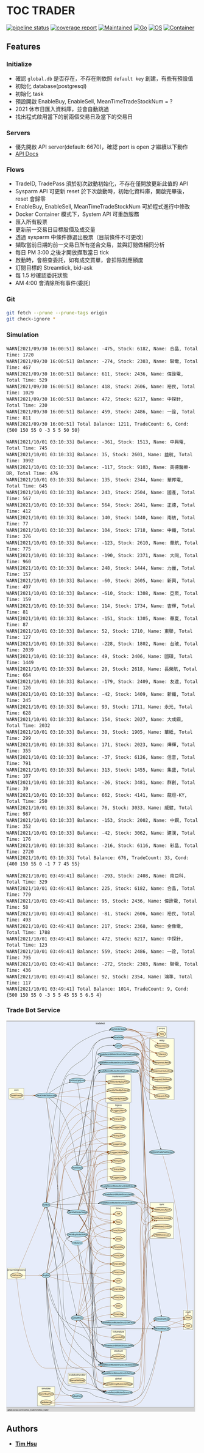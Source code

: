# TOC TRADER

[![pipeline status](https://gitlab.tocraw.com/root/toc_trader/badges/main/pipeline.svg)](https://gitlab.tocraw.com/root/toc_trader/-/commits/main)
[![coverage report](https://gitlab.tocraw.com/root/toc_trader/badges/main/coverage.svg)](https://gitlab.tocraw.com/root/toc_trader/-/commits/main)
[![Maintained](https://img.shields.io/badge/Maintained-yes-green)](https://gitlab.tocraw.com/root/toc_trader)
[![Go](https://img.shields.io/badge/Go-1.17.1-blue?logo=go&logoColor=blue)](https://golang.org)
[![OS](https://img.shields.io/badge/OS-Linux-orange?logo=linux&logoColor=orange)](https://www.linux.org/)
[![Container](https://img.shields.io/badge/Container-Docker-blue?logo=docker&logoColor=blue)](https://www.docker.com/)

## Features

### Initialize

- 確認 `global.db` 是否存在，不存在則依照 `default key` 創建，有些有預設值
- 初始化 database(postgresql)
- 初始化 task
- 預設開啟 EnableBuy, EnableSell, MeanTimeTradeStockNum = ?
- 2021 休市日匯入資料庫，並會自動跳過
- 找出程式啟用當下的前兩個交易日及當下的交易日

### Servers

- 優先開啟 API server(default: 6670)，確認 port is open 才繼續以下動作
- [API Docs](http://toc-trader.tocraw.com:6670/swagger/index.html)

### Flows

- TradeID, TradePass 須於初次啟動初始化，不存在僅開放更新此值的 API
- Sysparm API 可更新 reset 於下次啟動時，初始化資料庫，開啟完畢後，reset 會歸零
- EnableBuy, EnableSell, MeanTimeTradeStockNum 可於程式進行中修改
- Docker Container 模式下，System API 可重啟服務
- 匯入所有股票
- 更新前一交易日目標股價及成交量
- 透過 sysparm 中條件篩選出股票（目前條件不可更改）
- 擷取當前日期的前一交易日所有搓合交易，並與訂閱做相同分析
- 每日 PM 3:00 之後才開放擷取當日 tick
- 啟動時，會檢查委託，如有成交買單，會扣除對應額度
- 訂閱目標的 Streamtick, bid-ask
- 每 1.5 秒確認委託狀態
- AM 4:00 會清除所有事件(委託)

### Git

```sh
git fetch --prune --prune-tags origin
git check-ignore *
```

### Simulation

```log
WARN[2021/09/30 16:00:51] Balance: -475, Stock: 6182, Name: 合晶, Total Time: 1720
WARN[2021/09/30 16:00:51] Balance: -274, Stock: 2303, Name: 聯電, Total Time: 467
WARN[2021/09/30 16:00:51] Balance: 611, Stock: 2436, Name: 偉詮電, Total Time: 529
WARN[2021/09/30 16:00:51] Balance: 418, Stock: 2606, Name: 裕民, Total Time: 1029
WARN[2021/09/30 16:00:51] Balance: 472, Stock: 6217, Name: 中探針, Total Time: 230
WARN[2021/09/30 16:00:51] Balance: 459, Stock: 2486, Name: 一詮, Total Time: 811
WARN[2021/09/30 16:00:51] Total Balance: 1211, TradeCount: 6, Cond: {500 150 55 0 -3 5 5 50 50}
```

```log
WARN[2021/10/01 03:10:33] Balance: -361, Stock: 1513, Name: 中興電, Total Time: 745
WARN[2021/10/01 03:10:33] Balance: 35, Stock: 2601, Name: 益航, Total Time: 3992
WARN[2021/10/01 03:10:33] Balance: -117, Stock: 9103, Name: 美德醫療-DR, Total Time: 476
WARN[2021/10/01 03:10:33] Balance: 135, Stock: 2344, Name: 華邦電, Total Time: 645
WARN[2021/10/01 03:10:33] Balance: 243, Stock: 2504, Name: 國產, Total Time: 567
WARN[2021/10/01 03:10:33] Balance: 564, Stock: 2641, Name: 正德, Total Time: 412
WARN[2021/10/01 03:10:33] Balance: 140, Stock: 1440, Name: 南紡, Total Time: 77
WARN[2021/10/01 03:10:33] Balance: 104, Stock: 1718, Name: 中纖, Total Time: 376
WARN[2021/10/01 03:10:33] Balance: -123, Stock: 2610, Name: 華航, Total Time: 775
WARN[2021/10/01 03:10:33] Balance: -190, Stock: 2371, Name: 大同, Total Time: 960
WARN[2021/10/01 03:10:33] Balance: 248, Stock: 1444, Name: 力麗, Total Time: 157
WARN[2021/10/01 03:10:33] Balance: -60, Stock: 2605, Name: 新興, Total Time: 497
WARN[2021/10/01 03:10:33] Balance: -610, Stock: 1308, Name: 亞聚, Total Time: 159
WARN[2021/10/01 03:10:33] Balance: 114, Stock: 1734, Name: 杏輝, Total Time: 81
WARN[2021/10/01 03:10:33] Balance: -151, Stock: 1305, Name: 華夏, Total Time: 87
WARN[2021/10/01 03:10:33] Balance: 52, Stock: 1710, Name: 東聯, Total Time: 127
WARN[2021/10/01 03:10:33] Balance: -228, Stock: 1802, Name: 台玻, Total Time: 2039
WARN[2021/10/01 03:10:33] Balance: 49, Stock: 2406, Name: 國碩, Total Time: 1449
WARN[2021/10/01 03:10:33] Balance: 20, Stock: 2618, Name: 長榮航, Total Time: 664
WARN[2021/10/01 03:10:33] Balance: -179, Stock: 2409, Name: 友達, Total Time: 126
WARN[2021/10/01 03:10:33] Balance: -42, Stock: 1409, Name: 新纖, Total Time: 245
WARN[2021/10/01 03:10:33] Balance: 93, Stock: 1711, Name: 永光, Total Time: 628
WARN[2021/10/01 03:10:33] Balance: 154, Stock: 2027, Name: 大成鋼, Total Time: 2032
WARN[2021/10/01 03:10:33] Balance: 38, Stock: 1905, Name: 華紙, Total Time: 299
WARN[2021/10/01 03:10:33] Balance: 171, Stock: 2023, Name: 燁輝, Total Time: 355
WARN[2021/10/01 03:10:33] Balance: -37, Stock: 6126, Name: 信音, Total Time: 791
WARN[2021/10/01 03:10:33] Balance: 313, Stock: 1455, Name: 集盛, Total Time: 107
WARN[2021/10/01 03:10:33] Balance: -26, Stock: 3481, Name: 群創, Total Time: 39
WARN[2021/10/01 03:10:33] Balance: 662, Stock: 4141, Name: 龍燈-KY, Total Time: 250
WARN[2021/10/01 03:10:33] Balance: 76, Stock: 3033, Name: 威健, Total Time: 987
WARN[2021/10/01 03:10:33] Balance: -153, Stock: 2002, Name: 中鋼, Total Time: 352
WARN[2021/10/01 03:10:33] Balance: -42, Stock: 3062, Name: 建漢, Total Time: 176
WARN[2021/10/01 03:10:33] Balance: -216, Stock: 6116, Name: 彩晶, Total Time: 2720
WARN[2021/10/01 03:10:33] Total Balance: 676, TradeCount: 33, Cond: {400 150 55 0 -1 7 7 45 55}
```

```log
WARN[2021/10/01 03:49:41] Balance: -293, Stock: 2408, Name: 南亞科, Total Time: 329
WARN[2021/10/01 03:49:41] Balance: 225, Stock: 6182, Name: 合晶, Total Time: 779
WARN[2021/10/01 03:49:41] Balance: 95, Stock: 2436, Name: 偉詮電, Total Time: 58
WARN[2021/10/01 03:49:41] Balance: -81, Stock: 2606, Name: 裕民, Total Time: 493
WARN[2021/10/01 03:49:41] Balance: 217, Stock: 2368, Name: 金像電, Total Time: 1788
WARN[2021/10/01 03:49:41] Balance: 472, Stock: 6217, Name: 中探針, Total Time: 123
WARN[2021/10/01 03:49:41] Balance: 559, Stock: 2486, Name: 一詮, Total Time: 795
WARN[2021/10/01 03:49:41] Balance: -272, Stock: 2303, Name: 聯電, Total Time: 436
WARN[2021/10/01 03:49:41] Balance: 92, Stock: 2354, Name: 鴻準, Total Time: 117
WARN[2021/10/01 03:49:41] Total Balance: 1014, TradeCount: 9, Cond: {500 150 55 0 -3 5 5 45 55 5 6.5 4}
```

### Trade Bot Service

![callvis](./assets/callvis/callvis.svg "callvis")

## Authors

- [**Tim Hsu**](https://gitlab.tocraw.com/root)
